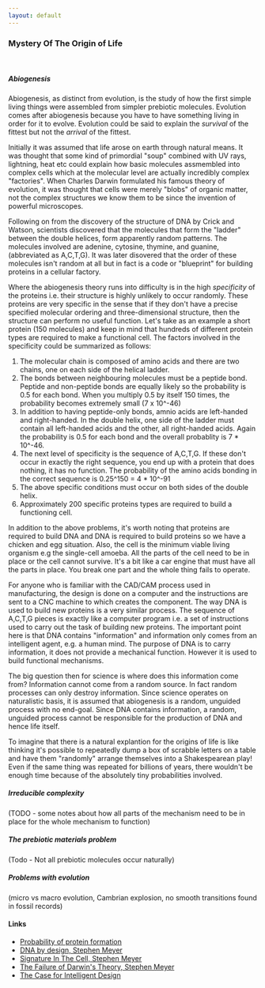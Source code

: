 ```yaml
---
layout: default
---
```


### Mystery Of The Origin of Life 
&nbsp;

##### Abiogenesis
Abiogenesis, as distinct from evolution, is the study of how the first simple living things were assembled from simpler prebiotic
molecules. Evolution comes after abiogenesis because you have to have something living in order for it
to evolve. Evolution could be said to explain the <i>survival</i> of the fittest but not the <i>arrival</i> of the fittest.

Initially it was assumed that life arose on earth through natural means. It was thought that some kind of primordial "soup"
combined with UV rays, lightning, heat etc could explain how basic molecules assmembled into complex cells which at the molecular
level are actually incredibly complex "factories". When Charles Darwin formulated his famous theory of evolution, it was thought that cells were 
merely "blobs" of organic matter, not the complex structures we know them to be since the invention of powerful microscopes. 

Following on from the discovery of the structure of DNA by Crick and Watson, scientists discovered that the molecules that form the "ladder" between the 
double helices, form apparently random patterns. The molecules involved are adenine, cytosine, thymine, and guanine, (abbreviated as A,C,T,G). It was 
later disovered that the order of these molecules isn't random at all but in fact is a code or "blueprint" for building proteins in a cellular factory.

Where the abiogenesis theory runs into difficulty is in the high <i>specificity</i> of the proteins i.e. their structure is highly unlikely to occur randomly.
These proteins are very specific in the sense that if they don't have a precise specified molecular ordering and three-dimensional structure, then the 
structure can perform no useful function. Let's take as an example a short protein (150 molecules) and keep in mind that hundreds of different protein 
types are required to make a functional cell. The factors involved in the specificity could be summarized as follows:

1. The molecular chain is composed of amino acids and there are two chains, one on each side of the helical ladder.
2. The bonds between neighbouring molecules must be a peptide bond. Peptide and non-peptide bonds are equally likely so the probability
is 0.5 for each bond. When you multiply 0.5 by itself 150 times, the probability becomes extremely small (7 x 10^-46)
3. In addition to having peptide-only bonds, amnio acids are left-handed and right-handed. In the double helix, one side of the ladder must contain all
left-handed acids and the other, all right-handed acids. Again the probability is 0.5 for each bond and the overall probablity is 7 * 10^-46.
4. The next level of specificity is the sequence of A,C,T,G. If these don't occur in exactly the right sequence, you end up with a protein that does nothing, 
it has no function. The probability of the amino acids bonding in the correct sequence is 0.25^150 = 4 * 10^-91
5. The above specific conditions must occur on both sides of the double helix.
6. Approximately 200 specific proteins types are required to build a functioning cell.


In addition to the above problems, it's worth noting that proteins are required to build DNA and DNA is required to build proteins so we have a chicken and 
egg situation. Also, the cell is the minimum viable living organism e.g the single-cell amoeba. All the parts of the cell need to be in place or the cell 
cannot survive. It's a bit like a car engine that must have all the parts in place. You break one part and the whole thing fails to operate.
 
For anyone who is familiar with the CAD/CAM process used in manufacturing, the design is done on a computer and the instructions are sent to a CNC 
machine to which creates the component. The way DNA is used to build new proteins is a very similar process. The sequence of A,C,T,G pieces is exactly 
like a computer program i.e. a set of instructions used to carry out the task of building new proteins. The important point here is that DNA contains "information"
and information only comes from an intelligent agent, e.g. a human mind. The purpose of DNA is to carry information, it does not provide a mechanical function.
However it is used to build functional mechanisms.

The big question then for science is where does this information come from? Information cannot come from a random source. In fact random processes can only 
destroy information. Since science operates on naturalistic basis, it is assumed that abiogenesis is a random, unguided process with no end-goal. Since DNA
contains information, a random, unguided process cannot be responsible for the production of DNA and hence life itself.

To imagine that there is a natural explantion for the origins of life is like thinking it's possible to repeatedly dump a box of scrabble letters on a table 
and have them "randomly" arrange themselves into a Shakespearean play! Even if the same thing was repeated for billions of years, there wouldn't be enough 
time because of the absolutely tiny probabilities involved.


##### Irreducible complexity
(TODO - some notes about how all parts of the mechanism need to be in place for the whole mechanism to function)

##### The prebiotic materials problem
(Todo - Not all prebiotic molecules occur naturally)
##### Problems with evolution 
(micro vs macro evolution, Cambrian explosion, no smooth transitions found in fossil records)

#### Links
- [Probability of protein formation](https://www.youtube.com/watch?v=W1_KEVaCyaA)
- [DNA by design, Stephen Meyer](https://www.youtube.com/watch?v=16ZF-9ZjPAU)
- [Signature In The Cell, Stephen Meyer](https://www.youtube.com/watch?v=eW6egHV6jAw)
- [The Failure of Darwin's Theory, Stephen Meyer](https://www.youtube.com/watch?v=pZyRgYZe6tM)
- [The Case for Intelligent Design](https://www.youtube.com/watch?v=vl802lHAk5Y)